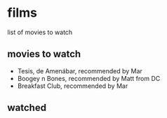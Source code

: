 # films
list of movies to watch


## movies to watch
* Tesis, de Amenábar, recommended by Mar
* Boogey n Bones, recommended by Matt from DC
* Breakfast Club, recommended by Mar


## watched

